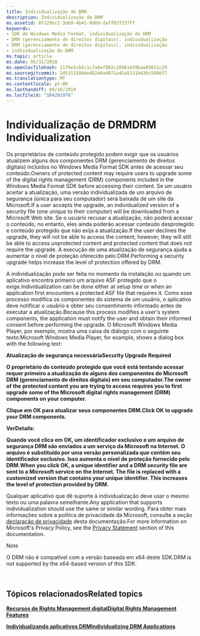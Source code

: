 ```yaml
---
title: Individualização de DRM
description: Individualização de DRM
ms.assetid: 8f129bc1-3db9-4b41-9d60-daff037237ff
keywords:
- SDK do Windows Media Format, individualização de DRM
- DRM (gerenciamento de direitos digitais), individualização
- DRM (gerenciamento de direitos digitais), individualização
- individualização do DRM
ms.topic: article
ms.date: 05/31/2018
ms.openlocfilehash: 217be5cb5c1c7abef882c28961439baa93011c29
ms.sourcegitcommit: 2d531328b6ed82d4ad971a45a5131b430c5866f7
ms.translationtype: MT
ms.contentlocale: pt-BR
ms.lasthandoff: 09/16/2019
ms.locfileid: "104291976"
---
```

# <a name="drm-individualization"></a><span data-ttu-id="8f154-107">Individualização de DRM</span><span class="sxs-lookup"><span data-stu-id="8f154-107">DRM Individualization</span></span>

<span data-ttu-id="8f154-108">Os proprietários de conteúdo protegido podem exigir que os usuários atualizem alguns dos componentes DRM (gerenciamento de direitos digitais) incluídos no Windows Media Format SDK antes de acessar seu conteúdo.</span><span class="sxs-lookup"><span data-stu-id="8f154-108">Owners of protected content may require users to upgrade some of the digital rights management (DRM) components included in the Windows Media Format SDK before accessing their content.</span></span> <span data-ttu-id="8f154-109">Se um usuário aceitar a atualização, uma versão individualizada de um arquivo de segurança (única para seu computador) será baixada de um site da Microsoft.</span><span class="sxs-lookup"><span data-stu-id="8f154-109">If a user accepts the upgrade, an individualized version of a security file (one unique to their computer) will be downloaded from a Microsoft Web site.</span></span> <span data-ttu-id="8f154-110">Se o usuário recusar a atualização, não poderá acessar o conteúdo; no entanto, eles ainda poderão acessar conteúdo desprotegido e conteúdo protegido que não exija a atualização.</span><span class="sxs-lookup"><span data-stu-id="8f154-110">If the user declines the upgrade, they will not be able to access the content; however, they will still be able to access unprotected content and protected content that does not require the upgrade.</span></span> <span data-ttu-id="8f154-111">A execução de uma atualização de segurança ajuda a aumentar o nível de proteção oferecido pelo DRM.</span><span class="sxs-lookup"><span data-stu-id="8f154-111">Performing a security upgrade helps increase the level of protection offered by DRM.</span></span>

<span data-ttu-id="8f154-112">A individualização pode ser feita no momento da instalação ou quando um aplicativo encontra primeiro um arquivo ASF protegido que o exige.</span><span class="sxs-lookup"><span data-stu-id="8f154-112">Individualization can be done either at setup time or when an application first encounters a protected ASF file that requires it.</span></span> <span data-ttu-id="8f154-113">Como esse processo modifica os componentes do sistema de um usuário, o aplicativo deve notificar o usuário e obter seu consentimento informado antes de executar a atualização.</span><span class="sxs-lookup"><span data-stu-id="8f154-113">Because this process modifies a user's system components, the application must notify the user and obtain their informed consent before performing the upgrade.</span></span> <span data-ttu-id="8f154-114">O Microsoft Windows Media Player, por exemplo, mostra uma caixa de diálogo com o seguinte texto:</span><span class="sxs-lookup"><span data-stu-id="8f154-114">Microsoft Windows Media Player, for example, shows a dialog box with the following text:</span></span>

<span data-ttu-id="8f154-115">**Atualização de segurança necessária**</span><span class="sxs-lookup"><span data-stu-id="8f154-115">**Security Upgrade Required**</span></span>

<span data-ttu-id="8f154-116">**O proprietário do conteúdo protegido que você está tentando acessar requer primeiro a atualização de alguns dos componentes do Microsoft DRM (gerenciamento de direitos digitais) em seu computador.**</span><span class="sxs-lookup"><span data-stu-id="8f154-116">**The owner of the protected content you are trying to access requires you to first upgrade some of the Microsoft digital rights management (DRM) components on your computer.**</span></span>

<span data-ttu-id="8f154-117">**Clique em OK para atualizar seus componentes DRM.**</span><span class="sxs-lookup"><span data-stu-id="8f154-117">**Click OK to upgrade your DRM components.**</span></span>

<span data-ttu-id="8f154-118">**Ver**</span><span class="sxs-lookup"><span data-stu-id="8f154-118">**Details:**</span></span>

<span data-ttu-id="8f154-119">**Quando você clica em OK, um identificador exclusivo e um arquivo de segurança DRM são enviados a um serviço da Microsoft na Internet. O arquivo é substituído por uma versão personalizada que contém seu identificador exclusivo. Isso aumenta o nível de proteção fornecido pelo DRM.**</span><span class="sxs-lookup"><span data-stu-id="8f154-119">**When you click OK, a unique identifier and a DRM security file are sent to a Microsoft service on the Internet. The file is replaced with a customized version that contains your unique identifier. This increases the level of protection provided by DRM.**</span></span>

<span data-ttu-id="8f154-120">Qualquer aplicativo que dê suporte à individualização deve usar o mesmo texto ou uma palavra semelhante.</span><span class="sxs-lookup"><span data-stu-id="8f154-120">Any application that supports individualization should use the same or similar wording.</span></span> <span data-ttu-id="8f154-121">Para obter mais informações sobre a política de privacidade da Microsoft, consulte a seção [declaração de privacidade](privacy-statement.md) desta documentação.</span><span class="sxs-lookup"><span data-stu-id="8f154-121">For more information on Microsoft's Privacy Policy, see the [Privacy Statement](privacy-statement.md) section of this documentation.</span></span>

> [!Note]  
> <span data-ttu-id="8f154-122">O DRM não é compatível com a versão baseada em x64 deste SDK.</span><span class="sxs-lookup"><span data-stu-id="8f154-122">DRM is not supported by the x64-based version of this SDK.</span></span>

 

## <a name="related-topics"></a><span data-ttu-id="8f154-123">Tópicos relacionados</span><span class="sxs-lookup"><span data-stu-id="8f154-123">Related topics</span></span>

<dl> <dt>

[<span data-ttu-id="8f154-124">**Recursos de Rights Management digital**</span><span class="sxs-lookup"><span data-stu-id="8f154-124">**Digital Rights Management Features**</span></span>](digital-rights-management-features.md)
</dt> <dt>

[<span data-ttu-id="8f154-125">**Individualizando aplicativos DRM**</span><span class="sxs-lookup"><span data-stu-id="8f154-125">**Individualizing DRM Applications**</span></span>](individualizing-drm-applications.md)
</dt> </dl>

 

 




